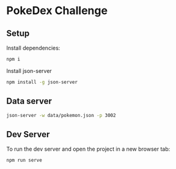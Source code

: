 # PokeDex Challenge

## Setup

Install dependencies:

```bash
npm i
```

Install json-server
```bash
npm install -g json-server
```

## Data server

```bash
json-server -w data/pokemon.json -p 3002
```

## Dev Server

To run the dev server and open the project in a new browser tab:

```bash
npm run serve
```